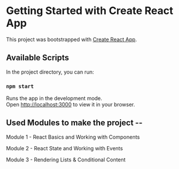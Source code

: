 # Getting Started with Create React App

This project was bootstrapped with [Create React App](https://github.com/facebook/create-react-app).

## Available Scripts

In the project directory, you can run:

### `npm start`

Runs the app in the development mode.\
Open [http://localhost:3000](http://localhost:3000) to view it in your browser.


## Used Modules to make the project --

Module 1 - React Basics and Working with Components

Module 2 - React State and Working with Events

Module 3 - Rendering Lists & Conditional Content

